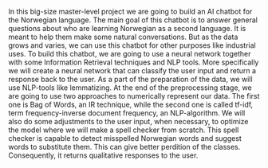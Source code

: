In this big-size master-level project we are going to build an AI chatbot for the Norwegian language. The main goal of this chatbot is to answer general questions about who are learning Norwegian as a second language. It is meant to help them make some natural conversations. But as the data grows and varies, we can use this chatbot for other purposes like industrial uses. To build this chatbot, we are going to use a neural network together with some Information Retrieval techniques and NLP tools. More specifically we will create a neural network that can classify the user input and return a response back to the user. As a part of the preparation of the data, we will use NLP-tools like lemmatizing. At the end of the preprocessing stage, we are going to use two approaches to numerically represent our data. The first one is Bag of Words, an IR technique, while the second one is called tf-idf, term frequency-inverse document frequency, an NLP-algorithm. We will also do some adjustments to the user input, when necessary, to optimize the model where we will make a spell checker from scratch. This spell checker is capable to detect misspelled Norwegian words and suggest words to substitute them. This can give better perdition of the classes. Consequently, it returns qualitative responses to the user.
